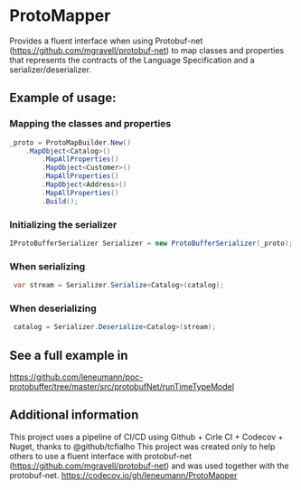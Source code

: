 # ProtoMapper

Provides a fluent interface when using Protobuf-net (https://github.com/mgravell/protobuf-net) to map classes and properties that represents the contracts of the Language Specification and a serializer/deserializer.


## Example of usage:

### Mapping the classes and properties

```c#
_proto = ProtoMapBuilder.New()
	.MapObject<Catalog>()
        .MapAllProperties()
        .MapObject<Customer>()
        .MapAllProperties()
        .MapObject<Address>()
        .MapAllProperties()
        .Build();
```
### Initializing the serializer
```c#
IProtoBufferSerializer Serializer = new ProtoBufferSerializer(_proto);
```
### When serializing
```c#
 var stream = Serializer.Serialize<Catalog>(catalog);
```
### When deserializing
```c#
 catalog = Serializer.Deserialize<Catalog>(stream);
```

## See a full example in
https://github.com/leneumann/poc-protobuffer/tree/master/src/protobufNet/runTimeTypeModel



## Additional information
This project uses a pipeline of CI/CD using Github + Cirle CI + Codecov + Nuget, thanks to @github/tcfialho
This project was created only to help others to use a fluent interface with protobuf-net (https://github.com/mgravell/protobuf-net) and was used together with the protobuf-net.
https://codecov.io/gh/leneumann/ProtoMapper

